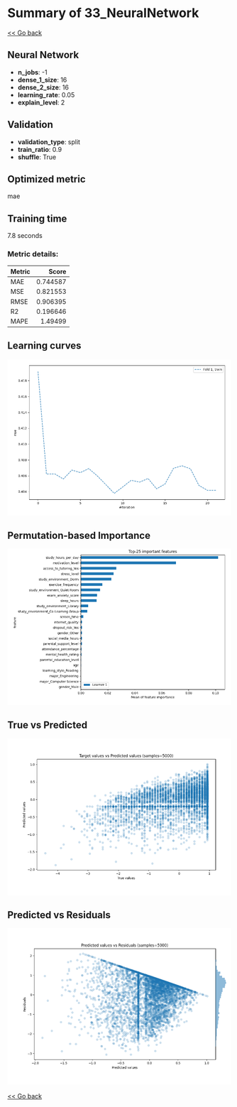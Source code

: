 # Summary of 33_NeuralNetwork

[<< Go back](../README.md)


## Neural Network
- **n_jobs**: -1
- **dense_1_size**: 16
- **dense_2_size**: 16
- **learning_rate**: 0.05
- **explain_level**: 2

## Validation
 - **validation_type**: split
 - **train_ratio**: 0.9
 - **shuffle**: True

## Optimized metric
mae

## Training time

7.8 seconds

### Metric details:
| Metric   |    Score |
|:---------|---------:|
| MAE      | 0.744587 |
| MSE      | 0.821553 |
| RMSE     | 0.906395 |
| R2       | 0.196646 |
| MAPE     | 1.49499  |



## Learning curves
![Learning curves](learning_curves.png)

## Permutation-based Importance
![Permutation-based Importance](permutation_importance.png)
## True vs Predicted

![True vs Predicted](true_vs_predicted.png)


## Predicted vs Residuals

![Predicted vs Residuals](predicted_vs_residuals.png)



[<< Go back](../README.md)
